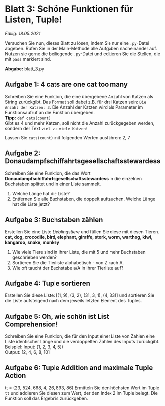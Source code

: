 # Blatt 3: Schöne Funktionen für Listen, Tuple!

*Fällig: 18.05.2021*

Versuchen Sie nun, dieses Blatt zu lösen, indem Sie nur eine `.py`-Datei abgeben.
Rufen Sie in der Main-Methode alle Aufgaben nacheinander auf. Nutzen sie gerne die beiliegende `.py`-Datei und editieren Sie die Stellen, die mit `pass` markiert sind.

**Abgabe:** blatt_3.py
## Aufgabe 1: 4 cats are one cat too many
Schreiben Sie eine Funktion, die eine übergebene Anzahl von Katzen als String zurückgibt. Das Format soll dabei z.B. für drei Katzen sein: `Die Anzahl der Katzen: 3`. Die Anzahl der Katzen wird als Parameter im Funktionsaufruf an die Funktion übergeben. <br>**Tipp:** `def cats(count)`<br>
Gibt es 4 und mehr Katzen, soll nicht die Anzahl zurückgegeben werden, sondern der Text `viel zu viele Katzen!`

Lassen Sie `cats(count)` mit folgenden Werten ausführen: 2, 7

## Aufgabe 2: Donaudampfschiffahrtsgesellschaftsstewardess
Schreiben Sie eine Funktion, die das Wort <b>Donaudampfschiffahrtsgesellschaftsstewardess</b> in die einzelnen Buchstaben splittet und in einer Liste sammelt.
1. Welche Länge hat die Liste?
2. Entfernen Sie alle Buchstaben, die doppelt auftauchen. Welche Länge hat die Liste jetzt?


## Aufgabe 3: Buchstaben zählen
Erstellen Sie eine Liste <i>Lieblingstiere</i> und füllen Sie diese mit diesen Tieren. <br ><b>cat, dog, crocodile, bird, elephant, giraffe, stork, worm, warthog, kiwi, kangaroo, snake, monkey</b>
1. Wie viele Tiere sind in Ihrer Liste, die mit 5 und mehr Buchstaben geschrieben werden?<br>
2. Sortieren Sie die Tierliste alphabetisch - von Z nach A.
3. Wie oft taucht der Buchstabe a/A in Ihrer Tierliste auf?


## Aufgabe 4: Tuple sortieren
Erstellen Sie diese Liste: [(1, 9), (3, 2), (31, 3, 1), (4, 33)] und sortieren Sie die Liste aufsteigend nach dem jeweils letzten Element des Tuples. <br>


## Aufgabe 5: Oh, wie schön ist List Comprehension!
Schreiben Sie eine Funktion, die für den Input einer Liste von Zahlen eine Liste identischer Länge und die verdoppelten Zahlen des Inputs zurückgibt.<br>
Beispiel: Input: [1, 2, 3, 4, 5]) <br>
        Output: [2, 4, 6, 8, 10]<br>

## Aufgabe 6: Tuple Addition and maximale Tuple Action
tt = (23, 524, 668, 4, 26, 893, 86)
Ermitteln Sie den höchsten Wert im Tuple `tt` und addieren Sie diesen zum Wert, der den Index 2 im Tuple belegt.
Die Funktion soll das Ergebnis zurückgeben.